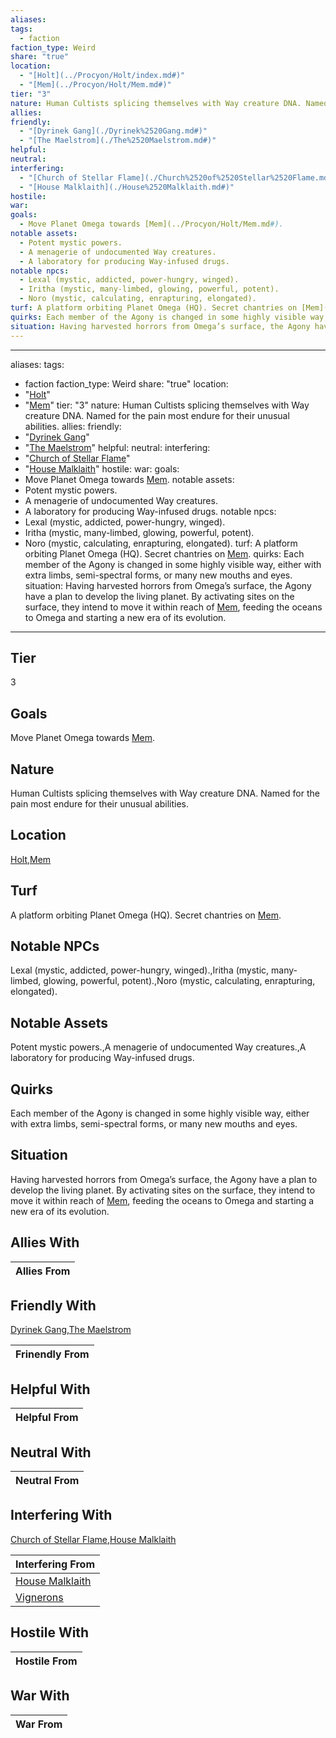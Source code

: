 ```yaml
---
aliases: 
tags:
  - faction
faction_type: Weird
share: "true"
location:
  - "[Holt](../Procyon/Holt/index.md#)"
  - "[Mem](../Procyon/Holt/Mem.md#)"
tier: "3"
nature: Human Cultists splicing themselves with Way creature DNA. Named for the pain most endure for their unusual abilities.
allies: 
friendly:
  - "[Dyrinek Gang](./Dyrinek%2520Gang.md#)"
  - "[The Maelstrom](./The%2520Maelstrom.md#)"
helpful: 
neutral: 
interfering:
  - "[Church of Stellar Flame](./Church%2520of%2520Stellar%2520Flame.md#)"
  - "[House Malklaith](./House%2520Malklaith.md#)"
hostile: 
war: 
goals:
  - Move Planet Omega towards [Mem](../Procyon/Holt/Mem.md#).
notable assets:
  - Potent mystic powers.
  - A menagerie of undocumented Way creatures.
  - A laboratory for producing Way-infused drugs.
notable npcs:
  - Lexal (mystic, addicted, power-hungry, winged).
  - Iritha (mystic, many-limbed, glowing, powerful, potent).
  - Noro (mystic, calculating, enrapturing, elongated).
turf: A platform orbiting Planet Omega (HQ). Secret chantries on [Mem](../Procyon/Holt/Mem.md#).
quirks: Each member of the Agony is changed in some highly visible way, either with extra limbs, semi-spectral forms, or many new mouths and eyes.
situation: Having harvested horrors from Omega’s surface, the Agony have a plan to develop the living planet. By activating sites on the surface, they intend to move it within reach of [Mem](../Procyon/Holt/Mem.md#), feeding the oceans to Omega and starting a new era of its evolution.
---
```

---
aliases:
tags:
  - faction
faction_type: Weird
share: "true"
location:
  - "[Holt](../Procyon/Holt/index.md#)"
  - "[Mem](../Procyon/Holt/Mem.md#)"
tier: "3"
nature: Human Cultists splicing themselves with Way creature DNA. Named for the pain most endure for their unusual abilities.
allies:
friendly:
  - "[Dyrinek Gang](./Dyrinek%2520Gang.md#)"
  - "[The Maelstrom](./The%2520Maelstrom.md#)"
helpful:
neutral:
interfering:
  - "[Church of Stellar Flame](./Church%2520of%2520Stellar%2520Flame.md#)"
  - "[House Malklaith](./House%2520Malklaith.md#)"
hostile:
war:
goals:
  - Move Planet Omega towards [Mem](../Procyon/Holt/Mem.md#).
notable assets:
  - Potent mystic powers.
  - A menagerie of undocumented Way creatures.
  - A laboratory for producing Way-infused drugs.
notable npcs:
  - Lexal (mystic, addicted, power-hungry, winged).
  - Iritha (mystic, many-limbed, glowing, powerful, potent).
  - Noro (mystic, calculating, enrapturing, elongated).
turf: A platform orbiting Planet Omega (HQ). Secret chantries on [Mem](../Procyon/Holt/Mem.md#).
quirks: Each member of the Agony is changed in some highly visible way, either with extra limbs, semi-spectral forms, or many new mouths and eyes.
situation: Having harvested horrors from Omega’s surface, the Agony have a plan to develop the living planet. By activating sites on the surface, they intend to move it within reach of [Mem](../Procyon/Holt/Mem.md#), feeding the oceans to Omega and starting a new era of its evolution.
---
## Tier

3

## Goals

Move Planet Omega towards [Mem](Procyon/Holt/Mem.md).

## Nature

Human Cultists splicing themselves with Way creature DNA. Named for the pain most endure for their unusual abilities.

## Location

[Holt](../Procyon/Holt/index.md.md#.md#),[Mem](../Procyon/Holt/Mem.md.md#.md#.md#.md#.md#.md#.md#.md#)

## Turf

A platform orbiting Planet Omega (HQ). Secret chantries on [Mem](Procyon/Holt/Mem.md).

## Notable NPCs

Lexal (mystic, addicted, power-hungry, winged).,Iritha (mystic, many-limbed, glowing, powerful, potent).,Noro (mystic, calculating, enrapturing, elongated).

## Notable Assets

Potent mystic powers.,A menagerie of undocumented Way creatures.,A laboratory for producing Way-infused drugs.

## Quirks

Each member of the Agony is changed in some highly visible way, either with extra limbs, semi-spectral forms, or many new mouths and eyes.

## Situation

Having harvested horrors from Omega’s surface, the Agony have a plan to develop the living planet. By activating sites on the surface, they intend to move it within reach of [Mem](Procyon/Holt/Mem.md), feeding the oceans to Omega and starting a new era of its evolution.

## Allies With



| Allies From |
| ----------- |


## Friendly With

[Dyrinek Gang](./Dyrinek%2520Gang.md.md#.md#),[The Maelstrom](./The%2520Maelstrom.md.md#.md#)

| Frinendly From |
| -------------- |


## Helpful With



| Helpful From |
| ------------ |


## Neutral With




| Neutral From |
| ------------ |



## Interfering With

[Church of Stellar Flame](./Church%2520of%2520Stellar%2520Flame.md.md#.md#),[House Malklaith](./House%2520Malklaith.md.md#.md#)


| Interfering From                                 |
| ------------------------------------------------ |
| [House Malklaith](./House%2520Malklaith.md.md#.md#) |
| [Vignerons](./Vignerons.md)             |



## Hostile With




| Hostile From |
| ------------ |



## War With



| War From |
| -------- |

